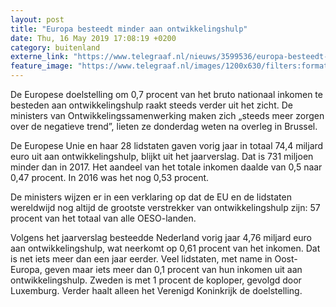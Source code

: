 ```yaml
---
layout: post
title: "Europa besteedt minder aan ontwikkelingshulp"
date: Thu, 16 May 2019 17:08:19 +0200
category: buitenland
externe_link: "https://www.telegraaf.nl/nieuws/3599536/europa-besteedt-minder-aan-ontwikkelingshulp"
feature_image: "https://www.telegraaf.nl/images/1200x630/filters:format(jpeg):quality(80)/cdn-kiosk-api.telegraaf.nl/ba740dce-77ec-11e9-88cd-0217670beecd.jpg"
---
```


<p class="intro">De Europese doelstelling om 0,7 procent van het bruto nationaal inkomen te besteden aan ontwikkelingshulp raakt steeds verder uit het zicht. De ministers van Ontwikkelingssamenwerking maken zich „steeds meer zorgen over de negatieve trend”, lieten ze donderdag weten na overleg in Brussel.</p> <p>De Europese Unie en haar 28 lidstaten gaven vorig jaar in totaal 74,4 miljard euro uit aan ontwikkelingshulp, blijkt uit het jaarverslag. Dat is 731 miljoen minder dan in 2017. Het aandeel van het totale inkomen daalde van 0,5 naar 0,47 procent. In 2016 was het nog 0,53 procent.</p><p>De ministers wijzen er in een verklaring op dat de EU en de lidstaten wereldwijd nog altijd de grootste verstrekker van ontwikkelingshulp zijn: 57 procent van het totaal van alle OESO-landen.</p><p>Volgens het jaarverslag besteedde Nederland vorig jaar 4,76 miljard euro aan ontwikkelingshulp, wat neerkomt op 0,61 procent van het inkomen. Dat is net iets meer dan een jaar eerder. Veel lidstaten, met name in Oost-Europa, geven maar iets meer dan 0,1 procent van hun inkomen uit aan ontwikkelingshulp. Zweden is met 1 procent de koploper, gevolgd door Luxemburg. Verder haalt alleen het Verenigd Koninkrijk de doelstelling.</p>
